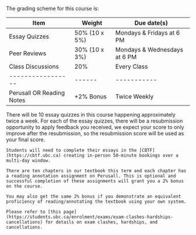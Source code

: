 The grading scheme for this course is:

| Item                      | Weight        | Due date(s)                  |
|---------------------------|---------------|------------------------------|
| Essay Quizzes             | 50% (10 x 5%) | Mondays & Fridays at 6 PM    |
| Peer Reviews              | 30% (10 x 3%) | Mondays & Wednesdays at 6 PM |
| Class Discussions         | 20%           | Every Class                  |
| -----------------         | ------        | -----------                  |
| Perusall OR Reading Notes | +2% Bonus     | Twice Weekly                 |

There will be 10 essay quizzes in this course happening approximately twice a week.
For each of the essay quizzes, there will be a resubmission opportunity to apply feedback you received, we expect your score to only improve after the resubmission, so the resubmission score will be used as your final score.

```{warning}
Students will need to complete their essays in the [CBTF](https://cbtf.ubc.ca) creating in-person 50-minute bookings over a multi-day window.
```

```{attention}
There are ten chapters in our textbook this term and each chapter has a reading annotation assignment on Perusall. This is optional and successful completion of these assignments will grant you a 2% bonus on the course.

You may also get the same 2% bonus if you demonstrate an equivalent proficiency of reading/annotating the textbook using your own system.
```

<!-- 
```{attention} 
All due dates in this course have an automatic 48 hour grace period after the due dates listed above.
Any submissions submitted past the grace period will not be graded (with some exceptions).
```
-->

```{note}
Please refer to [this page](https://students.ubc.ca/enrolment/exams/exam-clashes-hardships-cancellations) for details on exam clashes, hardships, and cancellations.
```